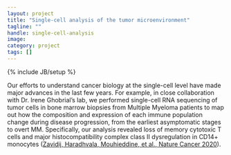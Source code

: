 ```yaml
---
layout: project
title: "Single-cell analysis of the tumor microenvironment"
tagline: ""
handle: single-cell-analysis
image: 
category: project
tags: []
---
```

{% include JB/setup %}

Our efforts to understand cancer biology at the single-cell level have made major advances in the last few years. For example, in close collaboration with Dr. Irene Ghobrial’s lab, we performed single-cell RNA sequencing of tumor cells in bone marrow biopsies from Multiple Myeloma patients to map out how the composition and expression of each immune population change during disease progression, from the earliest asymptomatic stages to overt MM. Specifically, our analysis revealed loss of memory cytotoxic T cells and major histocompatibility complex class II dysregulation in CD14+ monocytes ([Zavidij, Haradhvala, Mouhieddine, et al., Nature Cancer 2020]). 

[Zavidij, Haradhvala, Mouhieddine, et al., Nature Cancer 2020]: /papers/paper/immune-microenvironment-mgus-smm